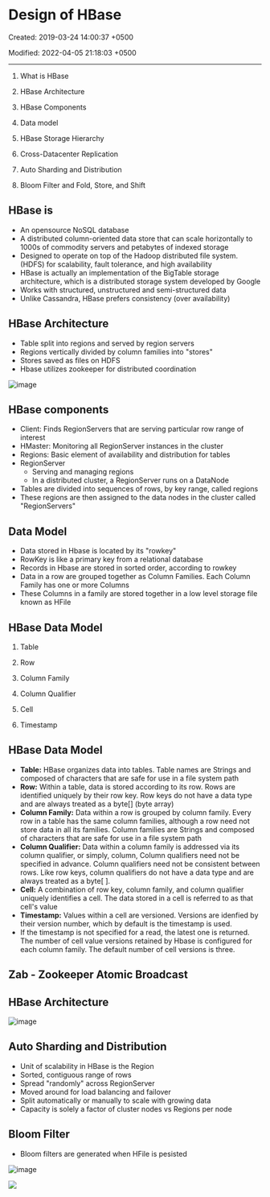 # Design of HBase

Created: 2019-03-24 14:00:37 +0500

Modified: 2022-04-05 21:18:03 +0500

---

1.  What is HBase

2.  HBase Architecture

3.  HBase Components

4.  Data model

5.  HBase Storage Hierarchy

6.  Cross-Datacenter Replication

7.  Auto Sharding and Distribution

8.  Bloom Filter and Fold, Store, and Shift

## HBase is
-   An opensource NoSQL database
-   A distributed column-oriented data store that can scale horizontally to 1000s of commodity servers and petabytes of indexed storage
-   Designed to operate on top of the Hadoop distributed file system. (HDFS) for scalability, fault tolerance, and high availability
-   HBase is actually an implementation of the BigTable storage architecture, which is a distributed storage system developed by Google
-   Works with structured, unstructured and semi-structured data
-   Unlike Cassandra, HBase prefers consistency (over availability)

## HBase Architecture
-   Table split into regions and served by region servers
-   Regions vertically divided by column families into "stores"
-   Stores saved as files on HDFS
-   Hbase utilizes zookeeper for distributed coordination

![image](media/Big-Data_Design-of-HBase-image1.jpg)

## HBase components
-   Client: Finds RegionServers that are serving particular row range of interest
-   HMaster: Monitoring all RegionServer instances in the cluster
-   Regions: Basic element of availability and distribution for tables
-   RegionServer
    -   Serving and managing regions
    -   In a distributed cluster, a RegionServer runs on a DataNode
-   Tables are divided into sequences of rows, by key range, called regions
-   These regions are then assigned to the data nodes in the cluster called "RegionServers"

## Data Model
-   Data stored in Hbase is located by its "rowkey"
-   RowKey is like a primary key from a relational database
-   Records in Hbase are stored in sorted order, according to rowkey
-   Data in a row are grouped together as Column Families. Each Column Family has one or more Columns
-   These Columns in a family are stored together in a low level storage file known as HFile

## HBase Data Model

1.  Table

2.  Row

3.  Column Family

4.  Column Qualifier

5.  Cell

6.  Timestamp

## HBase Data Model
-   **Table:** HBase organizes data into tables. Table names are Strings and composed of characters that are safe for use in a file system path
-   **Row:** Within a table, data is stored according to its row. Rows are identified uniquely by their row key. Row keys do not have a data type and are always treated as a byte[] (byte array)
-   **Column Family:** Data within a row is grouped by column family. Every row in a table has the same column families, although a row need not store data in all its families. Column families are Strings and composed of characters that are safe for use in a file system path
-   **Column Qualifier:** Data within a column family is addressed via its column qualifier, or simply, column, Column qualifiers need not be specified in advance. Column qualifiers need not be consistent between rows. Like row keys, column qualifiers do not have a data type and are always treated as a byte[ ].
-   **Cell:** A combination of row key, column family, and column qualifier uniquely identifies a cell. The data stored in a cell is referred to as that cell's value
-   **Timestamp:** Values within a cell are versioned. Versions are idenfied by their version number, which by default is the timestamp is used.
-   If the timestamp is not specified for a read, the latest one is returned. The number of cell value versions retained by Hbase is configured for each column family. The default number of cell versions is three.

## Zab - Zookeeper Atomic Broadcast

## HBase Architecture

![image](media/Big-Data_Design-of-HBase-image2.jpg)

## Auto Sharding and Distribution
-   Unit of scalability in HBase is the Region
-   Sorted, contiguous range of rows
-   Spread "randomly" across RegionServer
-   Moved around for load balancing and failover
-   Split automatically or manually to scale with growing data
-   Capacity is solely a factor of cluster nodes vs Regions per node

## Bloom Filter
-   Bloom filters are generated when HFile is pesisted

![image](media/Big-Data_Design-of-HBase-image3.png)

![](media/Big-Data_Design-of-HBase-image4.png)


